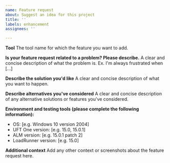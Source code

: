 ```yaml
---
name: Feature request
about: Suggest an idea for this project
title: ''
labels: enhancement
assignees: ''

---
```


**Tool**
The tool name for which the feature you want to add.

**Is your feature request related to a problem? Please describe.**
A clear and concise description of what the problem is. Ex. I'm always frustrated when [...]

**Describe the solution you'd like**
A clear and concise description of what you want to happen.

**Describe alternatives you've considered**
A clear and concise description of any alternative solutions or features you've considered.

**Environment and testing tools (please complete the following information):**
 - OS: [e.g. Windows 10 version 2004]
 - UFT One version: [e.g. 15.0, 15.0.1]
 - ALM version: [e.g. 15.0.1 patch 2]
 - LoadRunner version: [e.g. 15.0]

**Additional context**
Add any other context or screenshots about the feature request here.

